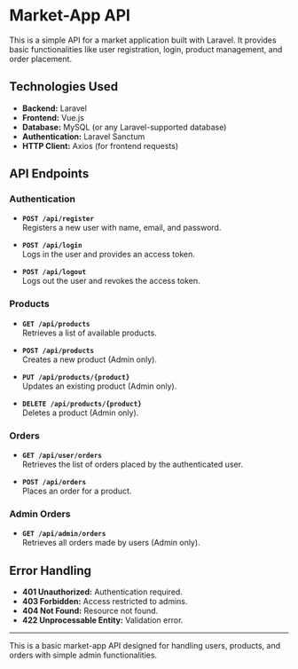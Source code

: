 # Market-App API

This is a simple API for a market application built with Laravel. It provides basic functionalities like user registration, login, product management, and order placement.

## Technologies Used

- **Backend:** Laravel
- **Frontend:** Vue.js
- **Database:** MySQL (or any Laravel-supported database)
- **Authentication:** Laravel Sanctum
- **HTTP Client:** Axios (for frontend requests)

## API Endpoints

### Authentication

- **`POST /api/register`**  
  Registers a new user with name, email, and password.

- **`POST /api/login`**  
  Logs in the user and provides an access token.

- **`POST /api/logout`**  
  Logs out the user and revokes the access token.

### Products

- **`GET /api/products`**  
  Retrieves a list of available products.

- **`POST /api/products`**  
  Creates a new product (Admin only).

- **`PUT /api/products/{product}`**  
  Updates an existing product (Admin only).

- **`DELETE /api/products/{product}`**  
  Deletes a product (Admin only).

### Orders

- **`GET /api/user/orders`**  
  Retrieves the list of orders placed by the authenticated user.

- **`POST /api/orders`**  
  Places an order for a product.

### Admin Orders

- **`GET /api/admin/orders`**  
  Retrieves all orders made by users (Admin only).

## Error Handling

- **401 Unauthorized:** Authentication required.
- **403 Forbidden:** Access restricted to admins.
- **404 Not Found:** Resource not found.
- **422 Unprocessable Entity:** Validation error.

---

This is a basic market-app API designed for handling users, products, and orders with simple admin functionalities.
